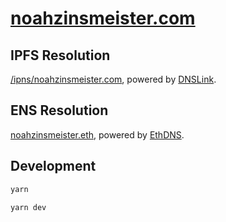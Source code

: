# [noahzinsmeister.com](https://noahzinsmeister.com)

## IPFS Resolution

[/ipns/noahzinsmeister.com](https://ipfs.io/ipns/noahzinsmeister.com/), powered by [DNSLink](https://dnslink.io/).

## ENS Resolution

[noahzinsmeister.eth](http://noahzinsmeister.eth.link/), powered by [EthDNS](https://medium.com/the-ethereum-name-service/ethdns-9d56298fa38a).

## Development

```bash
yarn
```

```bash
yarn dev
```
